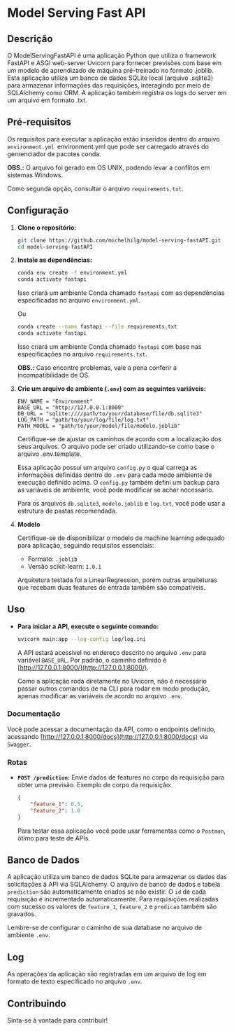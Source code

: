 # Model Serving Fast API

## Descrição

O ModelServingFastAPI é uma aplicação Python que utiliza o framework FastAPI e ASGI web-server Uvicorn para fornecer previsões com base em um modelo de aprendizado de máquina pré-treinado no formato .joblib. Esta aplicação utiliza um banco de dados SQLite local (arquivo .sqlite3) para armazenar informações das requisições, interagindo por meio de SQLAlchemy como ORM. A aplicação também registra os logs do server em um arquivo em formato .txt.

## Pré-requisitos

Os requisitos para executar a aplicação estão inseridos dentro do arquivo `environment.yml `environment.yml que pode ser carregado através do genrenciador de pacotes conda.

**OBS.:** O arquivo foi gerado em OS UNIX, podendo levar a conflitos em sistemas Windows.

Como segunda opção, consultar o arquivo `requirements.txt`.

## Configuração

1. **Clone o repositório:**

    ```bash
    git clone https://github.com/michelhilg/model-serving-fastAPI.git
    cd model-serving-fastAPI
    ```

2. **Instale as dependências:**

    ```bash
    conda env create -f environment.yml
    conda activate fastapi
    ```

    Isso criará um ambiente Conda chamado `fastapi` com as dependências especificadas no arquivo `environment.yml`.

    Ou

    ```bash
    conda create --name fastapi --file requirements.txt
    conda activate fastapi
    ```

   Isso criará um ambiente Conda chamado `fastapi` com base nas especificações no arquivo `requirements.txt`.

   **OBS.:** Caso encontre problemas, vale a pena conferir a incompatibilidade de OS.

3. **Crie um arquivo de ambiente (`.env`) com as seguintes variáveis:**

    ```dotenv
    ENV_NAME = "Environment"
    BASE_URL = "http://127.0.0.1:8000"
    DB_URL = "sqlite:////path/to/your/database/file/db.sqlite3"
    LOG_PATH = "path/to/your/log/file/log.txt"
    PATH_MODEL = "path/to/your/model/file/modelo.joblib"
    ```

   Certifique-se de ajustar os caminhos de acordo com a localização dos seus arquivos. O arquivo pode ser criado utilizando-se como base o arquivo .env.template.
   
   Essa aplicação possuí um arquivo `config.py` o qual carrega as informações definidas dentro do `.env` para cada modo ambiente de execução definido acima. O `config.py` também defini um backup para as variáveis de ambiente, você pode modificar se achar necessário.

   Para os arquivos `db.sqlite3`, `modelo.joblib` e `log.txt`, você pode usar a estrutura de pastas recomendada.

4. **Modelo**

    Certifique-se de disponibilizar o modelo de machine learning adequado para aplicação, seguindo requisitos essenciais:

    - Formato: `.joblib`
    - Versão scikit-learn: `1.0.1`

    Arquitetura testada foi a LinearRegression, porém outras arquiteturas que recebam duas features de entrada também são compatíveis.

## Uso

- **Para iniciar a API, execute o seguinte comando:**

    ```bash
    uvicorn main:app --log-config log/log.ini
    ```

    A API estará acessível no endereço descrito no arquivo `.env` para variável `BASE_URL`. Por padrão, o caminho definido é [http://127.0.0.1:8000/](http://127.0.0.1:8000/).

    Como a aplicação roda diretamente no Uvicorn, não é necessário passar outros comandos de na CLI para rodar em modo produção, apenas modificar as variáveis de acordo no arquivo `.env`.

### Documentação

Você pode acessar a documentação da API, como o endpoints definido, acessando [http://127.0.0.1:8000/docs](http://127.0.0.1:8000/docs) via `Swagger`.

### Rotas

- **`POST /prediction`:** Envie dados de features no corpo da requisição para obter uma previsão. Exemplo de corpo da requisição:

    ```json
    {
        "feature_1": 0.5,
        "feature_2": 1.0
    }
    ```

    Para testar essa aplicação você pode usar ferramentas como o `Postman`, ótimo para teste de APIs.

## Banco de Dados

A aplicação utiliza um banco de dados SQLite para armazenar os dados das solicitações à API via SQLAlchemy. O arquivo de banco de dados e tabela `prediction` são automaticamente criados se não existir. O `id` de cada requisição é incrementado automaticamente. Para requisições realizadas com sucesso os valores de `feature_1`, `feature_2` e `predicao` também são gravados.

Lembre-se de configurar o caminho de sua database no arquivo de ambiente `.env`.

## Log

As operações da aplicação são registradas em um arquivo de log em formato de texto especificado no arquivo `.env`.

## Contribuindo

Sinta-se à vontade para contribuir!
